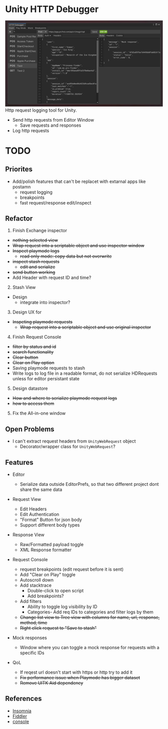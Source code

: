 # Unity HTTP Debugger
![](Documentation~/EditorWindow.jpg)
Http request logging tool for Unity. 

- Send http requests from Editor Window
  - Save requests and responses
- Log http requests
 
# TODO
## Priorites
- Add/polish features that can't be replacet with extarnal apps like postamn
  - request logging
  - breakpoints
  - fast request/response edit/inspect
## Refactor
1. Finish Exchange inspector
  - ~~nothing selected view~~
  - ~~Wrap request into a scriptable object and use inspector window~~
  - ~~Inspect playmode logs~~
    - ~~read only mode: copy data but not overwrite~~
  - ~~inspect stash requests~~
    - ~~edit and serialize~~
  - ~~send button working~~
  - Add Header with request ID and time?

2. Stash View
  - Design
    - integrate into inspector?

3. Design UX for
  - ~~Inspeting playmode requests~~
    - ~~Wrap request into a scriptable object and use original inspector~~

4. Finish Request Console
  - ~~filter by status and id~~
  - ~~search functionality~~
  - ~~Clear button~~
  - ~~Clear on Play option~~
  - Saving playmode requests to stash
  - Write logs to log file in a readable format, do not serialize HDRequests unless for editor persistant state

5. Design datastore
  - ~~How and where to serialize playmode request logs~~
  - ~~how to access them~~

5. Fix the All-in-one window

## Open Problems
- I can't extract request headers from `UnityWebRequest` object
  - Decorator/wrapper class for `UnityWebRequest`?

## Features
- Editor
    - Serialize data outside EditorPrefs, so that two different project dont share the same data

- Request View
    - Edit Headers
    - Edit Authentication
    - "Format" Button for json body
    - Support different body types

- Response View
    - Raw/Formatted payload toggle
    - XML Response formatter

- Request Console
    - request breakpoints (edit request before it is sent)
    - Add "Clear on Play" toggle
    - Autoscroll down
    - Add stacktrace
        - Double-click to open script
        - Add breakpoints?
    - Add filters
        - Ability to toggle log visibility by ID
        - Categories- Add req IDs to categories and filter logs by them
    - ~~Change list view to Tree view with columns for name, url, response, method, time~~
    - ~~Right click request to "Save to stash"~~     

- Mock responses
    - Window where you can toggle a mock response for requests with a specific IDs

- QoL
    - If reqest url doesn't start with https or http try to add it
    - ~~Fix performance issue when Playmode has bigger dataset~~
    - ~~Remove UITK Aid dependency~~

## References
- [Insomnia](https://github.com/Kong/insomnia)
- [Fiddler](https://imgur.com/SF40wep)
- [console](https://dotnetanalysis.blogspot.com/2012/11/http-status-codes-tutorial.html)